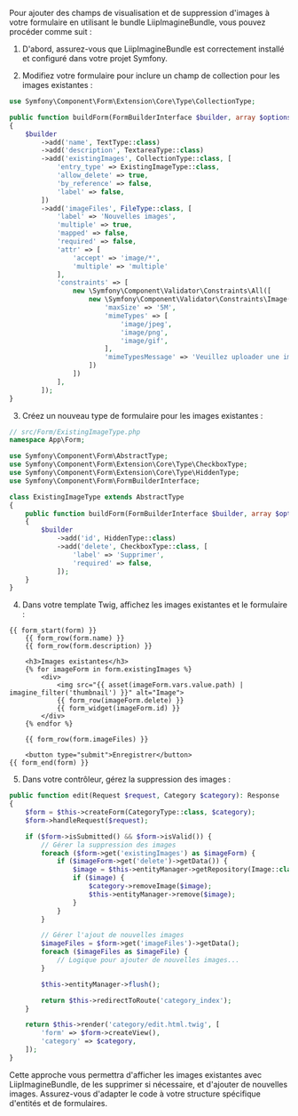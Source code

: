 Pour ajouter des champs de visualisation et de suppression d'images à votre formulaire en utilisant le bundle LiipImagineBundle, vous pouvez procéder comme suit :

1. D'abord, assurez-vous que LiipImagineBundle est correctement installé et configuré dans votre projet Symfony.

2. Modifiez votre formulaire pour inclure un champ de collection pour les images existantes :

```php
use Symfony\Component\Form\Extension\Core\Type\CollectionType;

public function buildForm(FormBuilderInterface $builder, array $options): void
{
    $builder
        ->add('name', TextType::class)
        ->add('description', TextareaType::class)
        ->add('existingImages', CollectionType::class, [
            'entry_type' => ExistingImageType::class,
            'allow_delete' => true,
            'by_reference' => false,
            'label' => false,
        ])
        ->add('imageFiles', FileType::class, [
            'label' => 'Nouvelles images',
            'multiple' => true,
            'mapped' => false,
            'required' => false,
            'attr' => [
                'accept' => 'image/*',
                'multiple' => 'multiple'
            ],
            'constraints' => [
                new \Symfony\Component\Validator\Constraints\All([
                    new \Symfony\Component\Validator\Constraints\Image([
                        'maxSize' => '5M',
                        'mimeTypes' => [
                            'image/jpeg',
                            'image/png',
                            'image/gif',
                        ],
                        'mimeTypesMessage' => 'Veuillez uploader une image valide (JPEG, PNG, GIF)',
                    ])
                ])
            ],
        ]);
}
```

3. Créez un nouveau type de formulaire pour les images existantes :

```php
// src/Form/ExistingImageType.php
namespace App\Form;

use Symfony\Component\Form\AbstractType;
use Symfony\Component\Form\Extension\Core\Type\CheckboxType;
use Symfony\Component\Form\Extension\Core\Type\HiddenType;
use Symfony\Component\Form\FormBuilderInterface;

class ExistingImageType extends AbstractType
{
    public function buildForm(FormBuilderInterface $builder, array $options)
    {
        $builder
            ->add('id', HiddenType::class)
            ->add('delete', CheckboxType::class, [
                'label' => 'Supprimer',
                'required' => false,
            ]);
    }
}
```

4. Dans votre template Twig, affichez les images existantes et le formulaire :

```twig
{{ form_start(form) }}
    {{ form_row(form.name) }}
    {{ form_row(form.description) }}

    <h3>Images existantes</h3>
    {% for imageForm in form.existingImages %}
        <div>
            <img src="{{ asset(imageForm.vars.value.path) | imagine_filter('thumbnail') }}" alt="Image">
            {{ form_row(imageForm.delete) }}
            {{ form_widget(imageForm.id) }}
        </div>
    {% endfor %}

    {{ form_row(form.imageFiles) }}

    <button type="submit">Enregistrer</button>
{{ form_end(form) }}
```

5. Dans votre contrôleur, gérez la suppression des images :

```php
public function edit(Request $request, Category $category): Response
{
    $form = $this->createForm(CategoryType::class, $category);
    $form->handleRequest($request);

    if ($form->isSubmitted() && $form->isValid()) {
        // Gérer la suppression des images
        foreach ($form->get('existingImages') as $imageForm) {
            if ($imageForm->get('delete')->getData()) {
                $image = $this->entityManager->getRepository(Image::class)->find($imageForm->get('id')->getData());
                if ($image) {
                    $category->removeImage($image);
                    $this->entityManager->remove($image);
                }
            }
        }

        // Gérer l'ajout de nouvelles images
        $imageFiles = $form->get('imageFiles')->getData();
        foreach ($imageFiles as $imageFile) {
            // Logique pour ajouter de nouvelles images...
        }

        $this->entityManager->flush();

        return $this->redirectToRoute('category_index');
    }

    return $this->render('category/edit.html.twig', [
        'form' => $form->createView(),
        'category' => $category,
    ]);
}
```

Cette approche vous permettra d'afficher les images existantes avec LiipImagineBundle, de les supprimer si nécessaire, et d'ajouter de nouvelles images. Assurez-vous d'adapter le code à votre structure spécifique d'entités et de formulaires.
